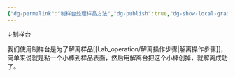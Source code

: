 ```yaml
---
{"dg-permalink":"制样台处理样品方法","dg-publish":true,"dg-show-local-graph":true,"permalink":"/制样台处理样品方法/","dgShowLocalGraph":true,"dgPassFrontmatter":true}
---
```


↓制样台

我们使用制样台是为了解离样品[[Lab_operation/解离操作步骤\|解离操作步骤]]，简单来说就是粘一个小棒到样品表面，然后用解离台把这个小棒创掉，就解离成功了。